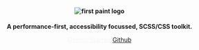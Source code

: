 <header style="background-color: var(--transparent)">
<section>
<h1 role="decoration" style="font-size: var(--h1); --fw: 500; --align: center;">
 <img src="https://res.cloudinary.com/dqjs95c7n/image/upload/v1647442611/fp-text-logo-xl_vrsh8c.svg" data-origin="https://res.cloudinary.com/dqjs95c7n/image/upload/v1647442611/fp-text-logo-xl_vrsh8c.svg" alt="first paint logo" style="display: inline">
</h1>
<h2 role="decoration" style="font-size: var(--h2); --fw: medium; --cl: black">A performance-first, accessibility focussed, SCSS/CSS toolkit.</h2>


<a href="/#/readme" style="--btn-rds: 99rem; --link-bg: green;color: whitesmoke; --btn-fs: var(--fs-3); --btn-bdr: green solid;">Getting Started</a>
<a href="https://github.com/shawn-sandy/fp-kit/tree/main/docs/" style="--btn-fs: var(--fs-3); --btn-bdr: green solid; --btn-rds: 99rem" target="_blank">Github</a>
</section>
</header>

